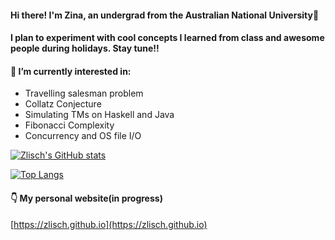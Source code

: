 #### Hi there! I'm Zina, an undergrad from the Australian National University:green_heart:

#### I plan to experiment with cool concepts I learned from class and awesome people during holidays. Stay tune!!

#### 🔭 I’m currently interested in:

- Travelling salesman problem
- Collatz Conjecture
- Simulating TMs on Haskell and Java
- Fibonacci Complexity
- Concurrency and OS file I/O

[![Zlisch's GitHub stats](https://github-readme-stats.vercel.app/api?username=Zlisch&theme=gotham&hide_border=true)](https://github.com/Zlisch/github-readme-stats)

[![Top Langs](https://github-readme-stats.vercel.app/api/top-langs/?username=Zlisch&layout=compact&theme=gotham&hide_border=true)](https://github.com/Zlisch/github-readme-stats)

#### :point_down: My personal website(in progress)

[https://zlisch.github.io](https://zlisch.github.io)

<!--
**Zlisch/Zlisch** is a ✨ _special_ ✨ repository because its `README.md` (this file) appears on your GitHub profile.

Here are some ideas to get you started:

- 🔭 I’m currently working on ...
- 🌱 I’m currently learning ...
- 👯 I’m looking to collaborate on ...
- 🤔 I’m looking for help with ...
- 💬 Ask me about ...
- 📫 How to reach me: ...
- 😄 Pronouns: ...
- ⚡ Fun fact: ...
-->
